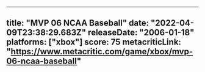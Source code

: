 
---
title: "MVP 06 NCAA Baseball"
date: "2022-04-09T23:38:29.683Z"
releaseDate: "2006-01-18"
platforms: ["xbox"]
score: 75
metacriticLink: "https://www.metacritic.com/game/xbox/mvp-06-ncaa-baseball"
---
